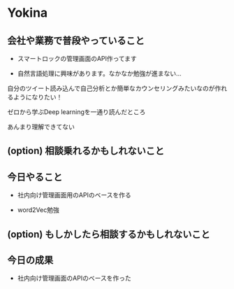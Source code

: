# Yokina

## 会社や業務で普段やっていること

- スマートロックの管理画面のAPI作ってます

- 自然言語処理に興味があります。なかなか勉強が進まない…

自分のツイート読み込んで自己分析とか簡単なカウンセリングみたいなのが作れるようになりたい！

ゼロから学ぶDeep learningを一通り読んだところ

あんまり理解できてない

## (option) 相談乗れるかもしれないこと


## 今日やること

- 社内向け管理画面用のAPIのベースを作る

- word2Vec勉強

## (option) もしかしたら相談するかもしれないこと


## 今日の成果

- 社内向け管理画面のAPIのベースを作った
